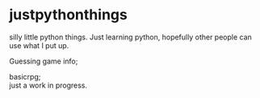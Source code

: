 # justpythonthings
silly little python things.
Just learning python, hopefully other people can use what I put up.<br>

Guessing game info; <br>

basicrpg; <br>
just a work in progress.

